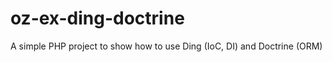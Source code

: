 oz-ex-ding-doctrine
===================

A simple PHP project to show how to use Ding (IoC, DI) and Doctrine (ORM)
